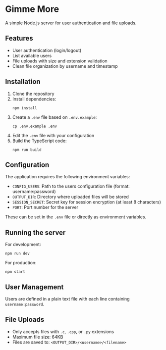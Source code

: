 # Gimme More

A simple Node.js server for user authentication and file uploads.

## Features

- User authentication (login/logout)
- List available users
- File uploads with size and extension validation
- Clean file organization by username and timestamp

## Installation

1. Clone the repository
2. Install dependencies:
   ```
   npm install
   ```
3. Create a `.env` file based on `.env.example`:
   ```
   cp .env.example .env
   ```
4. Edit the `.env` file with your configuration
5. Build the TypeScript code:
   ```
   npm run build
   ```

## Configuration

The application requires the following environment variables:

- `CONFIG_USERS`: Path to the users configuration file (format: username:password)
- `OUTPUT_DIR`: Directory where uploaded files will be stored
- `SESSION_SECRET`: Secret key for session encryption (at least 8 characters)
- `PORT`: Port number for the server

These can be set in the `.env` file or directly as environment variables.

## Running the server

For development:
```
npm run dev
```

For production:
```
npm start
```

## User Management

Users are defined in a plain text file with each line containing `username:password`.

## File Uploads

- Only accepts files with `.c`, `.cpp`, or `.py` extensions
- Maximum file size: 64KB
- Files are saved to: `<OUTPUT_DIR>/<username>/<filename>`